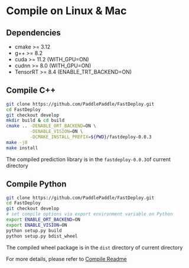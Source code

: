 # Compile on Linux & Mac

## Dependencies

- cmake >= 3.12
- g++ >= 8.2
- cuda >= 11.2 (WITH_GPU=ON)
- cudnn >= 8.0 (WITH_GPU=ON)
- TensorRT >= 8.4 (ENABLE_TRT_BACKEND=ON)

## Compile C++

```bash
git clone https://github.com/PaddlePaddle/FastDeploy.git
cd FastDeploy
git checkout develop
mkdir build & cd build
cmake .. -DENABLE_ORT_BACKEND=ON \
         -DENABLE_VISION=ON \
         -DCMAKE_INSTALL_PREFIX=${PWD}/fastdeploy-0.0.3
make -j8
make install
```

The compiled prediction library is in the `fastdeploy-0.0.3`of current directory 

## Compile Python

```bash
git clone https://github.com/PaddlePaddle/FastDeploy.git
cd FastDeploy
git checkout develop
# set compile options via export environment variable on Python
export ENABLE_ORT_BACKEND=ON
export ENABLE_VISION=ON
python setup.py build
python setup.py bdist_wheel
```

The compiled wheel package is in the `dist` directory of current directory

For more details, please refer to [Compile Readme](./README.md)
